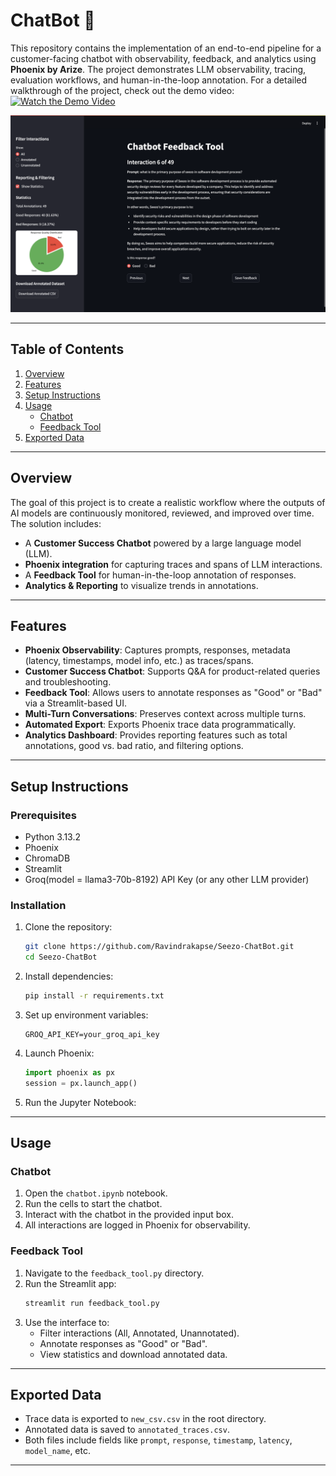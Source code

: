 # **ChatBot** 🤖


This repository contains the implementation of an end-to-end pipeline for a customer-facing chatbot with observability, feedback, and analytics using **Phoenix by Arize**. The project demonstrates LLM observability, tracing, evaluation workflows, and human-in-the-loop annotation.
For a detailed walkthrough of the project, check out the demo video:  [![Watch the Demo Video](https://img.youtube.com/vi/Y1J92fNNjNk)](https://www.youtube.com/watch?v=Y1J92fNNjNk)

![Feedback tool image](feedback_tool_image.png)

---

## **Table of Contents**
1. [Overview](#overview)
2. [Features](#features)
3. [Setup Instructions](#setup-instructions)
4. [Usage](#usage)
   - [Chatbot](#chatbot)
   - [Feedback Tool](#feedback-tool)
5. [Exported Data](#exported-data)

---

## **Overview**

The goal of this project is to create a realistic workflow where the outputs of AI models are continuously monitored, reviewed, and improved over time. The solution includes:
- A **Customer Success Chatbot** powered by a large language model (LLM).
- **Phoenix integration** for capturing traces and spans of LLM interactions.
- A **Feedback Tool** for human-in-the-loop annotation of responses.
- **Analytics & Reporting** to visualize trends in annotations.



---

## **Features**


- **Phoenix Observability**: Captures prompts, responses, metadata (latency, timestamps, model info, etc.) as traces/spans.
- **Customer Success Chatbot**: Supports Q&A for product-related queries and troubleshooting.
- **Feedback Tool**: Allows users to annotate responses as "Good" or "Bad" via a Streamlit-based UI.
- **Multi-Turn Conversations**: Preserves context across multiple turns.
- **Automated Export**: Exports Phoenix trace data programmatically.
- **Analytics Dashboard**: Provides reporting features such as total annotations, good vs. bad ratio, and filtering options.

---

## **Setup Instructions**

### Prerequisites
- Python 3.13.2
- Phoenix
- ChromaDB
- Streamlit
- Groq(model = llama3-70b-8192) API Key (or any other LLM provider)

### Installation
1. Clone the repository:
   ```bash
   git clone https://github.com/Ravindrakapse/Seezo-ChatBot.git
   cd Seezo-ChatBot
   ```
2. Install dependencies:
   ```bash
   pip install -r requirements.txt
   ```

3. Set up environment variables:
     ```plaintext
     GROQ_API_KEY=your_groq_api_key
     
     ```

4. Launch Phoenix:
   ```python
   import phoenix as px
   session = px.launch_app()
   ```

5. Run the Jupyter Notebook:

---

## **Usage**

### **Chatbot**
1. Open the `chatbot.ipynb` notebook.
2. Run the cells to start the chatbot.
3. Interact with the chatbot in the provided input box.
4. All interactions are logged in Phoenix for observability.

### **Feedback Tool**
1. Navigate to the `feedback_tool.py` directory.
2. Run the Streamlit app:
   ```bash
   streamlit run feedback_tool.py
   ```
3. Use the interface to:
   - Filter interactions (All, Annotated, Unannotated).
   - Annotate responses as "Good" or "Bad".
   - View statistics and download annotated data.

---

## **Exported Data**

- Trace data is exported to `new_csv.csv` in the root directory.
- Annotated data is saved to `annotated_traces.csv`.
- Both files include fields like `prompt`, `response`, `timestamp`, `latency`, `model_name`, etc.

---
